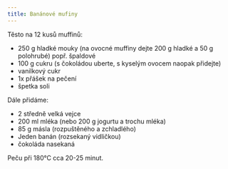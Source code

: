 ```yaml
---
title: Banánové mufiny
---
```


Těsto na 12 kusů muffinů:

* 250 g hladké mouky (na ovocné muffiny dejte 200 g hladké a 50 g polohrubé) popř. špaldové
* 100 g cukru (s čokoládou uberte, s kyselým ovocem naopak přidejte)
* vanilkový cukr
* 1x přášek na pečení
* špetka soli

Dále přidáme:

* 2 středně velká vejce
* 200 ml mléka (nebo 200 g jogurtu a trochu mléka)
* 85 g másla (rozpuštěného a zchladlého)
* Jeden banán (rozsekaný vidličkou)
* čokoláda nasekaná

Peču při 180°C cca 20-25 minut.